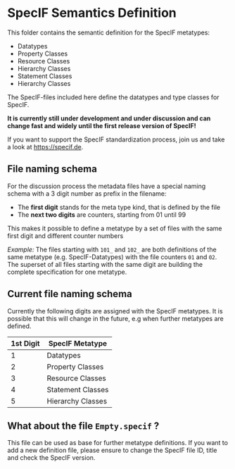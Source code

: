 SpecIF Semantics Definition
===========================
This folder contains the semantic definition for the SpecIF metatypes:
* Datatypes
* Property Classes
* Resource Classes
* Hierarchy Classes
* Statement Classes
* Hierarchy Classes

The SpecIF-files included here define the datatypes and type classes for SpecIF. 

<b>It is currently still under development and under discussion and can change fast and widely until the first release version of SpecIF!</b>

If you want to support the SpecIF standardization process, join us and take a look at https://specif.de.

## File naming schema
For the discussion process the metadata files have a special naming schema with a 3 digit number as prefix in the filename:

* The **first digit** stands for the meta type kind, that is defined by the file
* The **next two digits** are counters, starting from 01 until 99

This makes it possible to define a metatype by a set of files with the same first digit and different counter numbers

<i>Example:</i> The files starting with `101_` and `102_` are both definitions of the same metatype (e.g. SpecIF-Datatypes) with the file counters `01` and `02`. The superset of all files starting with the same digit are building the complete specification for one metatype.

## Current file naming schema
Currently the following digits are assigned with the SpecIF metatypes. It is possible that this will change in the future, e.g when further metatypes are defined.

|1st Digit|SpecIF Metatype|
| ----|---------------|
|   1 | Datatypes     |
|   2 | Property Classes |
|   3 | Resource Classes |
|   4 | Statement Classes |
|   5 | Hierarchy Classes |

## What about the file `Empty.specif` ?

This file can be used as base for further metatype definitions. If you want to add a new definition file, please ensure to change the SpecIF file ID, title and check the SpecIF version.